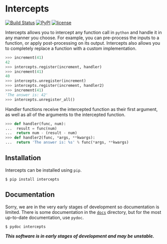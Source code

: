 Intercepts
==========

[![Build Status](https://travis-ci.org/dlshriver/intercepts.svg?branch=master)](https://travis-ci.org/dlshriver/intercepts)
[![PyPI](https://img.shields.io/pypi/v/intercepts.svg)](https://pypi.org/project/intercepts/)
[![license](https://img.shields.io/github/license/dlshriver/intercepts.svg)](https://github.com/dlshriver/intercepts/blob/master/LICENSE)

Intercepts allows you to intercept any function call in `python` and handle it in any manner you choose. For example, you can pre-process the inputs to a function, or apply post-processing on its output. Intercepts also allows you to completely replace a function with a custom implementation.

```python
>>> increment(41)
42
>>> intercepts.register(increment, handler)
>>> increment(41)
40
>>> intercepts.unregister(increment)
>>> intercepts.register(increment, handler2)
>>> increment(41)
'The answer is: 42'
>>> intercepts.unregister_all()
```

Handler functions receive the intercepted function as their first argument, as well as all of the arguments to the intercepted function.

```python
>>> def handler(func, num):
...  result = func(num)
...  return num - (result - num)
>>> def handler2(func, *args, **kwargs):
...  return 'The answer is: %s' % func(*args, **kwargs)
```

Installation
------------

Intercepts can be installed using `pip`.

    $ pip install intercepts

Documentation
-------------

Sorry, we are in the very early stages of development so documentation is limited. There is some documentation in the [`docs`](https://github.com/dlshriver/intercepts/tree/master/docs) directory, but for the most up-to-date documentation, use `pydoc`.

    $ pydoc intercepts

***This software is in early stages of development and may be unstable.***
